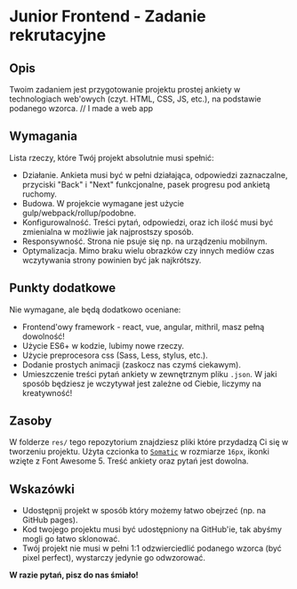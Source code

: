 # Junior Frontend - Zadanie rekrutacyjne

## Opis

Twoim zadaniem jest przygotowanie projektu prostej ankiety w technologiach web'owych (czyt. HTML, CSS, JS, etc.), na podstawie podanego wzorca. 
// I made a web app

## Wymagania

Lista rzeczy, które Twój projekt absolutnie musi spełnić:

- Działanie. Ankieta musi być w pełni działająca, odpowiedzi zaznaczalne, przyciski "Back" i "Next" funkcjonalne, pasek progresu pod ankietą ruchomy.
- Budowa. W projekcie wymagane jest użycie gulp/webpack/rollup/podobne.
- Konfigurowalność. Treści pytań, odpowiedzi, oraz ich ilość musi być zmienialna w możliwie jak najprostszy sposób.
- Responsywność. Strona nie psuje się np. na urządzeniu mobilnym.
- Optymalizacja. Mimo braku wielu obrazków czy innych mediów czas wczytywania strony powinien być jak najkrótszy.

## Punkty dodatkowe

Nie wymagane, ale będą dodatkowo oceniane:

- Frontend'owy framework - react, vue, angular, mithril, masz pełną dowolność!
- Użycie ES6+ w kodzie, lubimy nowe rzeczy.
- Użycie preprocesora css (Sass, Less, stylus, etc.).
- Dodanie prostych animacji (zaskocz nas czymś ciekawym).
- Umieszczenie treści pytań ankiety w zewnętrznym pliku `.json`. W jaki sposób będziesz je wczytywał jest zależne od Ciebie, liczymy na kreatywność!

## Zasoby

W folderze `res/` tego repozytorium znajdziesz pliki które przydadzą Ci się w tworzeniu projektu. Użyta czcionka to [`Somatic`](https://befonts.com/somatic-font-family.html) w rozmiarze `16px`, ikonki wzięte z Font Awesome 5. Treść ankiety oraz pytań jest dowolna.

## Wskazówki

- Udostępnij projekt w sposób który możemy łatwo obejrzeć (np. na GitHub pages).
- Kod twojego projektu musi być udostępniony na GitHub'ie, tak abyśmy mogli go łatwo sklonować.
- Twój projekt nie musi w pełni 1:1 odzwierciedlić podanego wzorca (być pixel perfect), wystarczy jedynie go odwzorować.

**W razie pytań, pisz do nas śmiało!**
